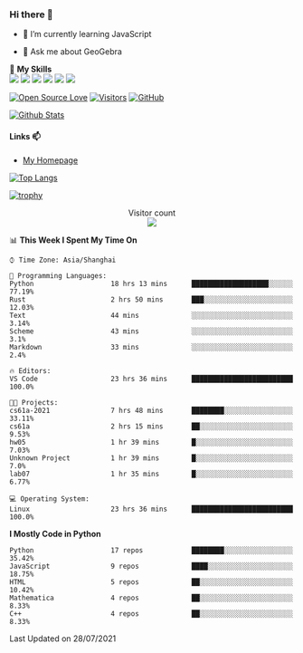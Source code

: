 ### Hi there 👋

<!--
**wuyudi/wuyudi** is a ✨ _special_ ✨ repository because its `README.md` (this file) appears on your GitHub profile.

Here are some ideas to get you started:

- 🔭 I’m currently working on ...
- 👯 I’m looking to collaborate on ...
- 🤔 I’m looking for help with ...

- 📫 How to reach me: ...
- 😄 Pronouns: ...
- ⚡ Fun fact: ...
-->

- 🌱 I’m currently learning JavaScript

- 💬 Ask me about GeoGebra

🌟 **My Skills**  
![](https://img.shields.io/badge/-Svelte-3e74a2?style=flat-square&logo=Svelte&logoColor=fff)
![](https://img.shields.io/badge/-TypeScript-3e74a2?style=flat-square&logo=TypeScript&logoColor=fff)
![](https://img.shields.io/badge/-JavaScript-3e74a2?style=flat-square&logo=JavaScript&logoColor=fff)
![](https://img.shields.io/badge/-Python-3e74a2?style=flat-square&logo=Python&logoColor=fff)
![](https://img.shields.io/badge/-Mathematica-3e74a2?style=flat-square&logo=Wolfram&logoColor=fff)
![](https://img.shields.io/badge/-C%2B%2B-3e74a2?style=flat-square&logo=C%2B%2B&logoColor=fff)

[![Open Source Love](https://badges.frapsoft.com/os/v1/open-source.svg?v=103)](https://github.com/wuyudi/)
[![Visitors](https://visitor-badge.glitch.me/badge?page_id=wuyudi.wuyudi)](https://github.com/wuyudi/)
[![GitHub](https://img.shields.io/github/followers/wuyudi.svg?lable=GitHub&style=social)](https://github.com/wuyudi/)

[![Github Stats](https://github-readme-stats.vercel.app/api?username=wuyudi&show_icons=true)](https://github.com/wuyudi/)

#### Links 📫

* [My Homepage](https://wuyudi.github.io/blog/)

[![Top Langs](https://github-readme-stats.vercel.app/api/top-langs/?username=wuyudi&hide=HTML,jupyter%20notebook&layout=compact)](https://github.com/wuyudi/github-readme-stats)

[![trophy](https://github-profile-trophy.vercel.app/?username=wuyudi&theme=onedark)](https://github.com/ryo-ma/github-profile-trophy)

<p align="center"> 
  Visitor count<br>
  <img src="https://profile-counter.glitch.me/wuyudi/count.svg" />
</p>

<!--START_SECTION:waka-->
📊 **This Week I Spent My Time On** 

```text
⌚︎ Time Zone: Asia/Shanghai

💬 Programming Languages: 
Python                   18 hrs 13 mins      ███████████████████░░░░░░   77.19% 
Rust                     2 hrs 50 mins       ███░░░░░░░░░░░░░░░░░░░░░░   12.03% 
Text                     44 mins             ░░░░░░░░░░░░░░░░░░░░░░░░░   3.14% 
Scheme                   43 mins             ░░░░░░░░░░░░░░░░░░░░░░░░░   3.1% 
Markdown                 33 mins             ░░░░░░░░░░░░░░░░░░░░░░░░░   2.4%

🔥 Editors: 
VS Code                  23 hrs 36 mins      █████████████████████████   100.0%

🐱‍💻 Projects: 
cs61a-2021               7 hrs 48 mins       ████████░░░░░░░░░░░░░░░░░   33.11% 
cs61a                    2 hrs 15 mins       ██░░░░░░░░░░░░░░░░░░░░░░░   9.53% 
hw05                     1 hr 39 mins        █░░░░░░░░░░░░░░░░░░░░░░░░   7.03% 
Unknown Project          1 hr 39 mins        █░░░░░░░░░░░░░░░░░░░░░░░░   7.0% 
lab07                    1 hr 35 mins        █░░░░░░░░░░░░░░░░░░░░░░░░   6.77%

💻 Operating System: 
Linux                    23 hrs 36 mins      █████████████████████████   100.0%

```

**I Mostly Code in Python** 

```text
Python                   17 repos            ████████░░░░░░░░░░░░░░░░░   35.42% 
JavaScript               9 repos             ████░░░░░░░░░░░░░░░░░░░░░   18.75% 
HTML                     5 repos             ██░░░░░░░░░░░░░░░░░░░░░░░   10.42% 
Mathematica              4 repos             ██░░░░░░░░░░░░░░░░░░░░░░░   8.33% 
C++                      4 repos             ██░░░░░░░░░░░░░░░░░░░░░░░   8.33%

```



 Last Updated on 28/07/2021
<!--END_SECTION:waka-->
